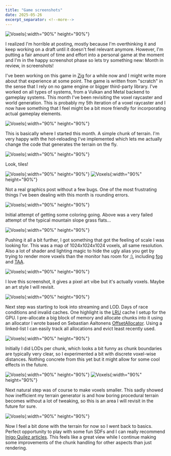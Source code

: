 ```yaml
---
title: "Game screenshots"
date: 2025-05-26
excerpt_separator: <!--more-->
---
```


![Voxels](/images/may25/Screenshot_2025-05-26.png){:width="90%" height="90%"}

I realized I'm horrible at posting, mostly because I'm overthinking it and keep working on a draft until it doesn't feel relevant anymore. However, I'm putting a fair amount of time and effort into a personal game at the moment and I'm in the happy screenshot phase so lets try something new: Month in review, in screenshots!

<!--more-->

I've been working on this game in [Zig](https://ziglang.org) for a while now and I might write more about that experience at some point. The game is written from "scratch" in the sense that I rely on no game engine or bigger third-party library. I've worked on all types of systems, from a Vulkan and Metal backend to gameplay systems. This month I've been revisiting the voxel raycaster and world generation. This is probably my 5th iteration of a voxel raycaster and I now have something that I feel might be a bit more friendly for incorporating actual gameplay elements.

![Voxels](/images/may25/Screenshot_2025-05-04.png){:width="90%" height="90%"}

This is basically where I started this month. A simple chunk of terrain. I'm very happy with the hot-reloading I've implemented which lets me actually change the code that generates the terrain on the fly.

![Voxels](/images/may25/Screenshot_2025-05-05.png){:width="90%" height="90%"}

Look, tiles!

![Voxels](/images/may25/Screenshot_2025-05-08.png){:width="90%" height="90%"}
![Voxels](/images/may25/Screenshot_2025-05-10.png){:width="90%" height="90%"}

Not a real graphics post without a few bugs. One of the most frustrating things I've been dealing with this month is rounding errors.

![Voxels](/images/may25/Screenshot_2025-05-11.png){:width="90%" height="90%"}

Initial attempt of getting some coloring going. Above was a very failed attempt of the typical mountain slope grass flats...

![Voxels](/images/may25/Screenshot_2025-05-12.png){:width="90%" height="90%"}

Pushing it all a bit further, I got something that got the feeling of scale I was looking for. This was a map of 1024x1024x1024 voxels, all same resolution. Also a lot of shader and lighting magic to hide the ugly alias you get by trying to render more voxels than the monitor has room for [:)](https://en.wikipedia.org/wiki/Nyquist–Shannon_sampling_theorem), including [fog](https://iquilezles.org/articles/fog/) and [TAA](https://www.elopezr.com/temporal-aa-and-the-quest-for-the-holy-trail/).

![Voxels](/images/may25/Screenshot_2025-05-13.png){:width="90%" height="90%"}

I love this screenshot, it gives a pixel art vibe but it's actually voxels. Maybe an art style I will revisit.

![Voxels](/images/may25/Screenshot_2025-05-16.png){:width="90%" height="90%"}

Next step was starting to look into streaming and LOD. Days of race conditions and invalid caches. One highlight is the [LRU](https://en.wikipedia.org/wiki/Cache_replacement_policies#Least_Recently_Used_(LRU)) cache I setup for the GPU. I pre-allocate a big block of memory and allocate chunks into it using an allocator I wrote based on Sebastian Aaltonens [OffsetAllocator](https://github.com/sebbbi/OffsetAllocator). Using a linked-list I can easily track all allocations and evict least recently used.

![Voxels](/images/may25/Screenshot_2025-05-23-2.png){:width="90%" height="90%"}

Initially I did LODs per chunk, which looks a bit funny as chunk boundaries are typically very clear, so I experimented a bit with discrete voxel-wise distances. Nothing concrete from this yet but it might allow for some cool effects in the future.

![Voxels](/images/may25/Screenshot_2025-05-23-3.png){:width="90%" height="90%"}
![Voxels](/images/may25/Screenshot_2025-05-23.png){:width="90%" height="90%"}

Next natural step was of course to make voxels smaller. This sadly showed how inefficient my terrain generator is and how boring procedural terrain becomes without a lot of tweaking, so this is an area I will revisit in the future for sure.

![Voxels](/images/may25/Screenshot_2025-05-26.png){:width="90%" height="90%"}

Now I feel a bit done with the terrain for now so I went back to basics. Perfect opportunity to play with some fun SDFs and I can really recommend [Inigo Quilez articles](https://iquilezles.org/articles/). This feels like a great view while I continue making some improvements of the chunk handling for other aspects than just rendering.


